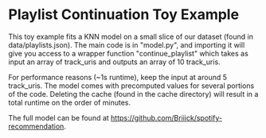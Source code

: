 # Playlist Continuation Toy Example

This toy example fits a KNN model on a small slice of our dataset (found in data/playlists.json). The main code is in "model.py", and importing it will give you access to a wrapper function "continue_playlist" which takes as input an array of track_uris and outputs an array of 10 track_uris.

For performance reasons (~1s runtime), keep the input at around 5 track_uris. The model comes with precomputed values for several portions of the code. Deleting the cache (found in the cache directory) will result in a total runtime on the order of minutes.

The full model can be found at https://github.com/Briiick/spotify-recommendation.